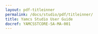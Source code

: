```yaml
---
layout: pdf-titleinner
permalink: /docs/studio/pdf/titleinner/
title: Yamcs Studio User Guide
docref: YAMCSSTCORE-SA-MA-001
---
```

